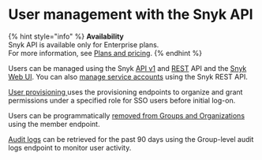 # User management with the Snyk API

{% hint style="info" %}
**Availability**\
Snyk API is available only for Enterprise plans.\
For more information, see [Plans and pricing](https://snyk.io/plans).
{% endhint %}

Users can be managed using the Snyk [API v1](https://snyk.docs.apiary.io) and [REST](https://apidocs.snyk.io/?version=2024-01-04#overview) API and the [Snyk Web UI](../../../snyk-admin/manage-permissions-and-roles/user-role-management.md). You can also [manage service accounts](../../../enterprise-configuration/service-accounts/manage-service-accounts-using-the-snyk-api.md) using the Snyk REST API.

[User provisioning ](provision-users-to-orgs-using-the-snyk-api-v1.md)uses the provisioning endpoints to organize and grant permissions under a specified role for SSO users before initial log-on.

Users can be programmatically [removed from Groups and Organizations](remove-members-from-groups-and-orgs-using-the-snyk-rest-and-v1-api.md) using the member endpoint.

[Audit logs](retrieve-audit-logs-of-user-initiated-activity-by-api-for-an-org-or-group.md) can be retrieved for the past 90 days using the Group-level audit logs endpoint to monitor user activity.
